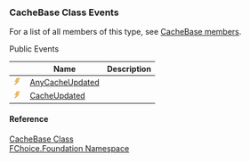 ﻿### CacheBase Class Events

For a list of all members of this type, see [CacheBase members](fcSDK~FChoice.Foundation.CacheBase_members.md).

Public Events

|   | Name | Description |
| --- | --- | --- |
| ![Public Event](dotnetimages/publicEvent.png) | [AnyCacheUpdated](fcSDK~FChoice.Foundation.CacheBase~AnyCacheUpdated_EV.md) |   |
| ![Public Event](dotnetimages/publicEvent.png) | [CacheUpdated](fcSDK~FChoice.Foundation.CacheBase~CacheUpdated_EV.md) |   |

#### Reference

[CacheBase Class](fcSDK~FChoice.Foundation.CacheBase.md)  
[FChoice.Foundation Namespace](fcSDK~FChoice.Foundation_namespace.md)